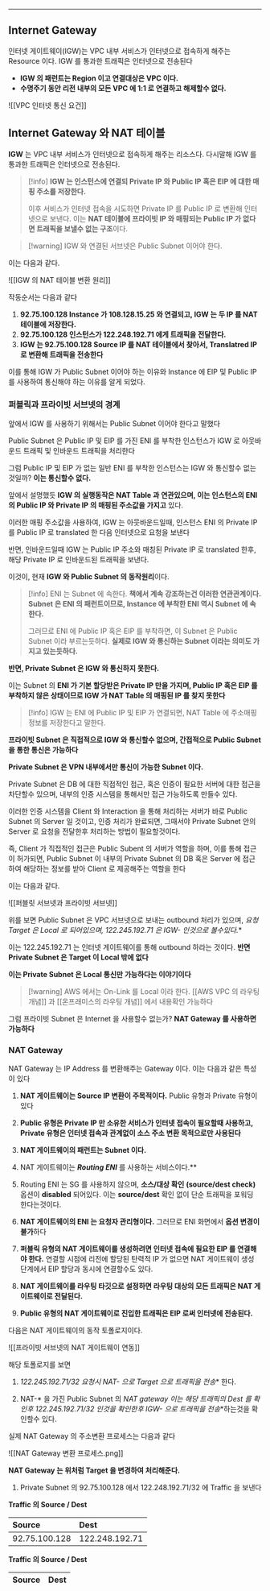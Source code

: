 
---

## Internet Gateway

인터넷 게이트웨이(IGW)는 VPC 내부 서비스가 인터넷으로 접속하게 해주는 Resource 이다.
IGW 를 통과한 트래픽은 인터넷으로 전송된다

- **IGW  의 패런트는 Region 이고 연결대상은 VPC 이다.**
- **수명주기 동안 리전 내부의 모든 VPC 에 1:1 로 연결하고 해제할수 없다.**

![[VPC 인터넷 통신 요건]]

## Internet Gateway 와 NAT 테이블

**IGW** 는 VPC 내부 서비스가 인터넷으로 접속하게 해주는 리소스다.
다시말해 IGW 를 통과한 트래픽은 인터넷으로 전송된다.

>[!info]
**IGW 는 인스턴스에 연결되 Private IP 와 Public IP 혹은 EIP 에 대한 매핑 주소를 저장한다.**
>
>이후 서비스가 인터넷 접속을 시도하면 Private IP 를 Public IP 로 변환해 인터넷으로 보낸다.
>이는 **NAT 테이블에 프라이빗 IP 와 매핑되는 Public IP 가 없다면 트래픽을 보낼수 없는 구조**이다.

>[!warning] IGW 와 연결된 서브넷은 Public Subnet 이어야 한다.

이는 다음과 같다.

![[IGW 의 NAT 테이블 변환 원리]]

작동순서는 다음과 같다

1. **92.75.100.128 Instance 가 108.128.15.25 와 연결되고, IGW 는 두 IP 를 NAT 테이블에 저장한다.**
2. **92.75.100.128 인스턴스가 122.248.192.71 에게 트래픽을 전달한다.**
3. **IGW 는 92.75.100.128 Source IP 를 NAT 테이블에서 찾아서, Translatred IP 로 변환해 트래픽을 전송한다**
 
이를 통해 IGW  가 Public Subnet 이어야 하는 이유와 Instance 에 EIP 및 Public IP 를 사용하여 통신해야 하는 이유를 알게 되었다.

### 퍼블릭과 프라이빗 서브넷의 경계

앞에서 IGW 를 사용하기 위해서는 Public Subnet 이어야 한다고 말했다

Public Subnet 은 Public IP 및 EIP 를 가진 ENI 를 부착한 인스턴스가 IGW 로 아웃바운드 트래픽 및 인바운드 트래픽을 처리한다

그럼 Public IP 및 EIP 가 없는 일반 ENI 를 부착한 인스턴스는 IGW 와 통신할수 없는것일까?
**이는 통신할수 없다.** 

앞에서 설명했듯 **IGW 의 실행동작은 NAT Table 과 연관있으며, 이는 인스턴스의 ENI 의 Public IP 와 Private IP 의 매핑된 주소값을 가지고** 있다.

이러한 매핑 주소값을 사용하여, IGW 는 아웃바운드일때, 인스턴스 ENI 의 Private IP 를 Public IP 로 translated 한 다음 인터넷으로 요청을 보낸다

반면, 인바운드일때 IGW 는 Public IP 주소와 매칭된 Private IP 로 translated 한후, 해당 Private IP 로 인바운드된 트래픽을 보낸다. 

이것이, 현재 **IGW 와 Public Subnet 의 동작원리**이다.

> [!info] ENI 는 Subnet 에 속한다.
> **책에서 계속 강조하는건 이러한 연관관계이다. Subnet 은 ENI 의 패런트이므로, Instance 에 부착한 ENI 역시 Subnet 에 속한다.**
> 
> 그러므로 ENI 에 Public IP 혹은 EIP 를 부착하면, 이 Subnet 은 Public Subnet 이라 부르는듯하다.
> **실제로 IGW 와 통신하는 Subnet 이라는 의미도 가지고 있는듯하다.**

**반면, Private Subnet 은 IGW 와 통신하지 못한다.**

이는 Subnet 의 **ENI 가 기본 할당받은 Private IP 만을 가지며, Public IP 혹은 EIP 를 부착하지 않은 상태이므로 IGW 가 NAT Table 의 매핑된 IP 를 찾지 못한다**

>[!info] IGW 는 ENI 에 Public IP 및 EIP 가 연결되면, NAT Table 에 주소매핑 정보를 저장한다고 말한다.

**프라이빗 Subnet 은 직접적으로 IGW 와 통신할수 없으며, 간접적으로 Public Subnet 을 통한 통신은 가능하다**

**Private Subnet 은 VPN 내부에서만 통신이 가능한 Subnet 이다.**

Private Subnet 은 DB 에 대한 직접적인 접근, 혹은 인증이 필요한 서버에 대한 접근을 차단할수 있으며, 내부의 인증 시스템을 통해서만 접근 가능하도록 만들수 있다.

이러한 인증 시스템을 Client 와 Interaction 을 통해 처리하는 서버가 바로 Public Subnet 의 Server 일 것이고, 인증 처리가 완료되면, 그때서야 Private Subnet 안의 Server 로 요청을 전달한후 처리하는 방법이 필요할것이다.

즉, Client 가 직접적인 접근은 Public Subent 의 서버가 역할을 하며, 이를 통해 접근이 허가되면, Public Subnet 이 내부의 Private Subnet 의 DB 혹은 Server 에 접근하여 해당하는 정보를 받아 Client 로 제공해주는 역할을 한다

이는 다음과 같다.

![[퍼블릿 서브넷과 프라이빗 서브넷]]

위를 보면 Public Subnet 은 VPC 서브넷으로 보내는 outbound 처리가 있으며, **요청 Target 은 Local 로 되어있으며, 122.245.192.71 은 IGW-* 인것으로 볼수있다.**

이는 122.245.192.71 는 인터넷 게이트웨이를 통해 outbound 하라는 것이다.
**반면 Private Subnet 은 Target 이 Local 밖에 없다**

**이는 Private Subnet 은 Local 통신만 가능하다는 이야기이다**

>[!warning] AWS 에서는 On-Link 를 Local 이라 한다. 
>[[AWS VPC 의 라우팅 개념]] 과 [[온프래미스의 라우팅 개념]] 에서 내용확인 가능하다

 그럼 프라이빗 Subnet 은 Internet 을 사용할수 없는가?
**NAT Gateway 를 사용하면 가능하다**

### NAT Gateway

NAT Gateway  는 IP Address 를 변환해주는 Gateway 이다.
이는 다음과 같은 특성이 있다

1. **NAT 게이트웨이는 Source IP 변환이 주목적이다.**
	Public 유형과 Private 유형이 있다
	
2. **Public 유형은 Private IP 만 소유한 서비스가 인터넷 접속이 필요할때 사용하고, Private 유형은 인터넷 접속과 관계없이 소스 주소 변환 목적으로만 사용된다**

3. **NAT 게이트웨이의 패런트는 Subnet 이다.**

4. NAT 게이트웨이는 ***Routing ENI*** 를 사용하는 서비스이다.**

5. Routing ENI 는 SG 를 사용하지 않으며, **소스/대상 확인** **(source/dest check)** 옵션이 **disabled** 되어있다. 이는 **source/dest** 확인 없이 단순 트래픽을 포워딩 한다는것이다.

6. **NAT 게이트웨이의 ENI 는 요청자 관리형이다.** 그러므로 ENI 화면에서 **옵션 변경이 불가**하다

7. **퍼블릭 유형의 NAT 게이트웨이를 생성하려면 인터넷 접속에 필요한 EIP 를 연결해야 한다.**
	연결할 시점에 리전에 할당된 탄력적 IP 가 없으면 NAT 게이트웨이 생성 단계에서 EIP 할당과 동시에 연결할수도 있다.

8. **NAT 게이트웨이를 라우팅 타깃으로 설정하면 라우팅 대상의 모든 트래픽은 NAT 게이트웨이로 전달된다.**

9. **Public 유형의 NAT 게이트웨이로 진입한 트래픽은 EIP 로써 인터넷에 전송된다.**

다음은 NAT 게이트웨이의 동작 토폴로지이다.

![[프라이빗 서브넷의 NAT 게이트웨이 연동]]

해당 토폴로지를 보면 

1. **122.245.192.71/32 요청시 NAT-* 으로 Target 으로 트래픽을 전송** 한다.

2.  NAT-* 을 가진 Public Subnet 의 **NAT gateway 이는 해당 트래픽의 Dest 를 확인후 122.245.192.71/32 인것을 확인한후 IGW-* 으로 트래픽을 전송**하는것을 확인할수 있다.

실제 NAT Gateway 의 주소변환 프로세스는 다음과 같다

![[NAT Gateway 변환 프로세스.png]]

**NAT Gateway 는 위처럼 Target 을 변경하여 처리해준다.**

1. Private Subnet 의 92.75.100.128 에서 122.248.192.71/32 에 Traffic 을 보낸다

**Traffic 의 Source / Dest**

| Source        | Dest           |
| :------------ | :------------- |
| 92.75.100.128 | 122.248.192.71 |

**Traffic 의 Source / Dest**

| Source        | Dest           |
| :------------ | :------------- |